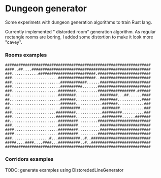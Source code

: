 # Dungeon generator

Some experimets with dungeon generation algorithms to train Rust lang. 

Currently implemented " distorded room" generation algorithm. As regular rectangle rooms are boring, I added some distortion to make it look more "cavey".

### Rooms examples

```
##################################################################
####..##....######################################################
###............##########################.########################
###.....................#################..#######################
###......................############......#######################
###......................##########.......########################
###.....................########..........#################.######
##......................########...........########...##......####
##.......................#######...........########...........####
##.......................#######............#######............###
##.......................#########..........########...........###
###....................#########............#########..........###
###....................#########............#########......#######
##......................#########.........########################
###.....................#########..........#######################
####....................#########..........#######################
####....................#########.........########################
###.................#...##########..#..###########################
#####....####....####...##########..#..###########################
##################################################################
```

### Corridors examples

TODO: generate examples using DistorededLineGenerator
